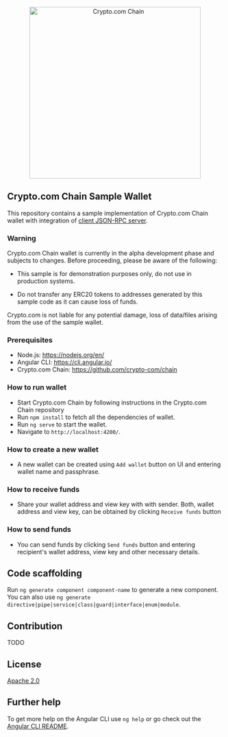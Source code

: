 <p align="center">
  <img src="https://avatars0.githubusercontent.com/u/41934032?s=400&v=4" alt="Crypto.com Chain" width="400">
</p>

## Crypto.com Chain Sample Wallet

This repository contains a sample implementation of Crypto.com Chain wallet with integration of [client JSON-RPC server](https://github.com/crypto-com/chain/tree/master/client-rpc).

### Warning

Crypto.com Chain wallet is currently in the alpha development phase and subjects to changes. Before proceeding, please be aware of the following:

- This sample is for demonstration purposes only, do not use in production systems.

- Do not transfer any ERC20 tokens to addresses generated by this sample code as it can cause loss of funds.

Crypto.com is not liable for any potential damage, loss of data/files arising from the use of the sample wallet.

### Prerequisites

- Node.js: https://nodejs.org/en/
- Angular CLI: https://cli.angular.io/ 
- Crypto.com Chain: https://github.com/crypto-com/chain

### How to run wallet

- Start Crypto.com Chain by following instructions in the Crypto.com Chain repository
- Run `npm install` to fetch all the dependencies of wallet.
- Run `ng serve` to start the wallet.
- Navigate to `http://localhost:4200/`.

### How to create a new wallet

- A new wallet can be created using `Add wallet` button on UI and entering wallet name and passphrase.

### How to receive funds

- Share your wallet address and view key with with sender. Both, wallet address and view key, can be obtained by clicking `Receive funds` button

### How to send funds

- You can send funds by clicking `Send funds` button and entering recipient's wallet address, view key and other necessary details.

## Code scaffolding

Run `ng generate component component-name` to generate a new component. You can also use `ng generate directive|pipe|service|class|guard|interface|enum|module`.

## Contribution

TODO

## License

[Apache 2.0](./LICENSE)

## Further help

To get more help on the Angular CLI use `ng help` or go check out the [Angular CLI README](https://github.com/angular/angular-cli/blob/master/README.md).
